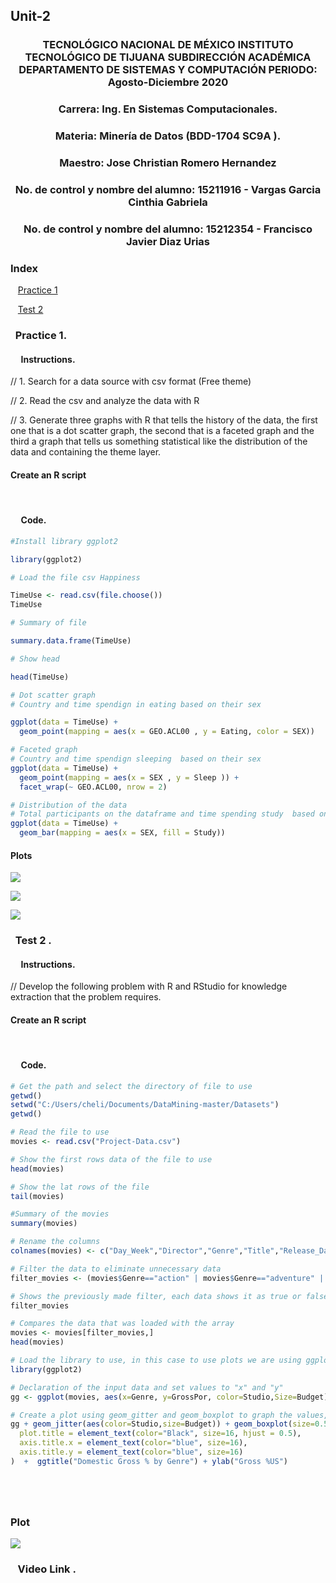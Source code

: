 ## Unit-2


### <p align="center" > TECNOLÓGICO NACIONAL DE MÉXICO INSTITUTO TECNOLÓGICO DE TIJUANA SUBDIRECCIÓN ACADÉMICA DEPARTAMENTO DE SISTEMAS Y COMPUTACIÓN PERIODO: Agosto-Diciembre  2020</p>

###  <p align="center">  Carrera: Ing. En Sistemas Computacionales. 
### <p align="center"> Materia: 	Minería de Datos  (BDD-1704 SC9A	).</p>

### <p align="center">  Maestro: Jose Christian Romero Hernandez	</p>
### <p align="center">  No. de control y nombre del alumno: 15211916 - Vargas Garcia Cinthia Gabriela</p>
### <p align="center">  No. de control y nombre del alumno: 15212354 - Francisco Javier Diaz Urias </p>

### Index
&nbsp;&nbsp;&nbsp;[Practice 1](#practice-1)  

&nbsp;&nbsp;&nbsp;[Test 2](#Test-2)  

### &nbsp;&nbsp;Practice 1.

#### &nbsp;&nbsp;&nbsp;&nbsp; Instructions.

// 1. Search for a data source with csv format (Free theme)

// 2. Read the csv and analyze the data with R

// 3. Generate three graphs with R that tells the history of the data, the first one that is a dot scatter graph, the second that is a faceted graph and the third a graph that tells us something statistical like the distribution of the data and containing the theme layer.
   


               
#### Create an R script 
     
</br>

#### &nbsp;&nbsp;&nbsp;&nbsp; Code.

``` R
#Install library ggplot2

library(ggplot2)

# Load the file csv Happiness

TimeUse <- read.csv(file.choose())
TimeUse

# Summary of file 

summary.data.frame(TimeUse)

# Show head 

head(TimeUse)

# Dot scatter graph
# Country and time spendign in eating based on their sex

ggplot(data = TimeUse) +
  geom_point(mapping = aes(x = GEO.ACL00 , y = Eating, color = SEX))

# Faceted graph
# Country and time spendign sleeping  based on their sex
ggplot(data = TimeUse) +
  geom_point(mapping = aes(x = SEX , y = Sleep )) +
  facet_wrap(~ GEO.ACL00, nrow = 2)

# Distribution of the data
# Total participants on the dataframe and time spending study  based on their sex
ggplot(data = TimeUse) +
  geom_bar(mapping = aes(x = SEX, fill = Study))

```


#### Plots


![](https://github.com/CinthiaBV/DataMining/blob/Unit-2/Unit-2/Image/puntos.JPG?raw=true)

![](https://github.com/CinthiaBV/DataMining/blob/Unit-2/Unit-2/Image/facetas.JPG?raw=true)

![](https://github.com/CinthiaBV/DataMining/blob/Unit-2/Unit-2/Image/distribucion.JPG?raw=true)

### &nbsp;&nbsp;Test 2 .

#### &nbsp;&nbsp;&nbsp;&nbsp; Instructions.

// Develop the following problem with R and RStudio for knowledge extraction
that the problem requires.

               
#### Create an R script 
     
</br>

#### &nbsp;&nbsp;&nbsp;&nbsp; Code.

``` R
# Get the path and select the directory of file to use
getwd()
setwd("C:/Users/cheli/Documents/DataMining-master/Datasets")
getwd()

# Read the file to use
movies <- read.csv("Project-Data.csv")

# Show the first rows data of the file to use
head(movies)

# Show the lat rows of the file
tail(movies)

#Summary of the movies
summary(movies)

# Rename the columns 
colnames(movies) <- c("Day_Week","Director","Genre","Title","Release_Date","Studio","Adjusted Gross","Budget","Gross","IMDb_Rating","MovieLens_Rating","Overseas","Overseas%","Profit","Profit%","Runtime","US","GrossPor")

# Filter the data to eliminate unnecessary data
filter_movies <- (movies$Genre=="action" | movies$Genre=="adventure" | movies$Genre=="animation" | movies$Genre=="comedy" | movies$Genre=="drama") & (movies$Studio=="Buena Vista Studios" | movies$Studio=="Fox" | movies$Studio=="Paramount Pictures" | movies$Studio=="Sony" | movies$Studio=="Universal" | movies$Studio=="WB")

# Shows the previously made filter, each data shows it as true or false
filter_movies 

# Compares the data that was loaded with the array 
movies <- movies[filter_movies,]
head(movies)

# Load the library to use, in this case to use plots we are using ggplot2
library(ggplot2) 

# Declaration of the input data and set values to "x" and "y"
gg <- ggplot(movies, aes(x=Genre, y=GrossPor, color=Studio,Size=Budget))

# Create a plot using geom_gitter and geom_boxplot to graph the values, also customize the plot the closet thing to the example
gg + geom_jitter(aes(color=Studio,size=Budget)) + geom_boxplot(size=0.5,alpha=0.5,color="Black",outlier.shape = NA)+ theme(
  plot.title = element_text(color="Black", size=16, hjust = 0.5),
  axis.title.x = element_text(color="blue", size=16),
  axis.title.y = element_text(color="blue", size=16)
)  +  ggtitle("Domestic Gross % by Genre") + ylab("Gross %US")  






```

### Plot

![](https://github.com/CinthiaBV/DataMining/blob/Unit-2/Unit-2/Image/183771764_1152345595188409_6233300732558023209_n.png?raw=true)

### &nbsp;&nbsp; Video Link .
